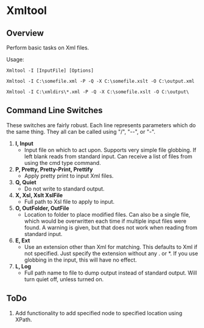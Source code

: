 # Xmltool #

## Overview ##

Perform basic tasks on Xml files.

Usage:
    
    Xmltool -I [InputFile] [Options]
    
    Xmltool -I C:\somefile.xml -P -Q -X C:\somefile.xslt -O C:\output.xml
    
    Xmltool -I C:\xmldirs\*.xml -P -Q -X C:\somefile.xslt -O C:\output\


## Command Line Switches ##

These switches are fairly robust. Each line represents parameters which do the same thing. They all can be called using "/", "--", or "-".

1. __I, Input__
	- Input file on which to act upon. Supports very simple file globbing. If left blank reads from standard input. Can receive a list of files from using the cmd type command.
2. __P, Pretty, Pretty-Print, Prettify__
	- Apply pretty print to input Xml files.
3. __Q, Quiet__
	- Do not write to standard output.
4. __X, Xsl, Xslt XslFile__
	- Full path to Xsl file to apply to input.
5. __O, OutFolder, OutFile__
	- Location to folder to place modified files. Can also be a single file, which would be overwritten each time if multiple input files were found. A warning is given, but that does not work when reading from standard input.
6. __E, Ext__
	- Use an extension other than Xml for matching. This defaults to Xml if not specified. Just specify the extension without any . or *. If you use globbing in the input, this will have no effect.
7. __L, Log__
	- Full path name to file to dump output instead of standard output. Will turn quiet off, unless turned on.



## ToDo ##

1. Add functionality to add specified node to specified location using XPath.
